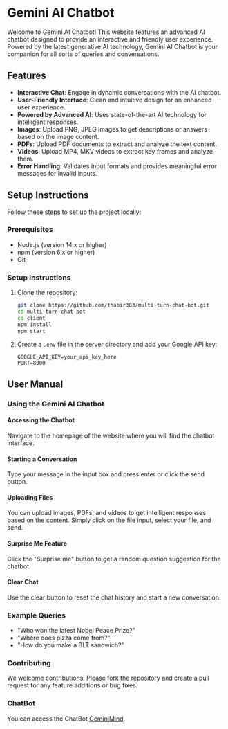 # Gemini AI Chatbot

Welcome to Gemini AI Chatbot! This website features an advanced AI chatbot designed to provide an interactive and friendly user experience. Powered by the latest generative AI technology, Gemini AI Chatbot is your companion for all sorts of queries and conversations.

## Features

- **Interactive Chat**: Engage in dynamic conversations with the AI chatbot.
- **User-Friendly Interface**: Clean and intuitive design for an enhanced user experience.
- **Powered by Advanced AI**: Uses state-of-the-art AI technology for intelligent responses.
- **Images**: Upload PNG, JPEG images to get descriptions or answers based on the image content.
- **PDFs**: Upload PDF documents to extract and analyze the text content.
- **Videos**: Upload MP4, MKV videos to extract key frames and analyze them.
- **Error Handling**: Validates input formats and provides meaningful error messages for invalid inputs.

## Setup Instructions

Follow these steps to set up the project locally:

### Prerequisites

- Node.js (version 14.x or higher)
- npm (version 6.x or higher)
- Git

### Setup Instructions

1. Clone the repository:
    ```bash
    git clone https://github.com/thabir303/multi-turn-chat-bot.git
    cd multi-turn-chat-bot
    cd client
    npm install
    npm start
    ```
    
2. Create a `.env` file in the server directory and add your Google API key:
    ```plaintext
    GOOGLE_API_KEY=your_api_key_here
    PORT=8000
    ```
    
## User Manual

### Using the Gemini AI Chatbot

#### Accessing the Chatbot
Navigate to the homepage of the website where you will find the chatbot interface.

#### Starting a Conversation
Type your message in the input box and press enter or click the send button.

#### Uploading Files
You can upload images, PDFs, and videos to get intelligent responses based on the content. Simply click on the file input, select your file, and send.

#### Surprise Me Feature
Click the "Surprise me" button to get a random question suggestion for the chatbot.

#### Clear Chat
Use the clear button to reset the chat history and start a new conversation.

### Example Queries

- "Who won the latest Nobel Peace Prize?"
- "Where does pizza come from?"
- "How do you make a BLT sandwich?"

### Contributing

We welcome contributions! Please fork the repository and create a pull request for any feature additions or bug fixes.

### ChatBot

You can access the ChatBot [GeminiMind](https://geminimind.onrender.com).

